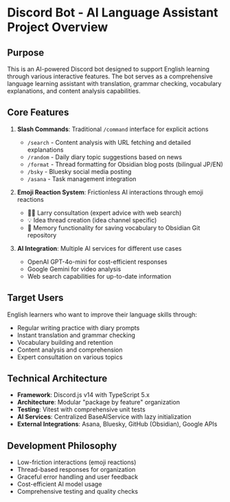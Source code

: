 # Discord Bot - AI Language Assistant Project Overview

## Purpose
This is an AI-powered Discord bot designed to support English learning through various interactive features. The bot serves as a comprehensive language learning assistant with translation, grammar checking, vocabulary explanations, and content analysis capabilities.

## Core Features
1. **Slash Commands**: Traditional `/command` interface for explicit actions
   - `/search` - Content analysis with URL fetching and detailed explanations
   - `/random` - Daily diary topic suggestions based on news
   - `/format` - Thread formatting for Obsidian blog posts (bilingual JP/EN)
   - `/bsky` - Bluesky social media posting
   - `/asana` - Task management integration

2. **Emoji Reaction System**: Frictionless AI interactions through emoji reactions
   - 🧙‍♂️ Larry consultation (expert advice with web search)
   - 💡 Idea thread creation (idea channel specific)
   - 🧠 Memory functionality for saving vocabulary to Obsidian Git repository

3. **AI Integration**: Multiple AI services for different use cases
   - OpenAI GPT-4o-mini for cost-efficient responses
   - Google Gemini for video analysis
   - Web search capabilities for up-to-date information

## Target Users
English learners who want to improve their language skills through:
- Regular writing practice with diary prompts
- Instant translation and grammar checking
- Vocabulary building and retention
- Content analysis and comprehension
- Expert consultation on various topics

## Technical Architecture
- **Framework**: Discord.js v14 with TypeScript 5.x
- **Architecture**: Modular "package by feature" organization
- **Testing**: Vitest with comprehensive unit tests
- **AI Services**: Centralized BaseAIService with lazy initialization
- **External Integrations**: Asana, Bluesky, GitHub (Obsidian), Google APIs

## Development Philosophy
- Low-friction interactions (emoji reactions)
- Thread-based responses for organization
- Graceful error handling and user feedback
- Cost-efficient AI model usage
- Comprehensive testing and quality checks